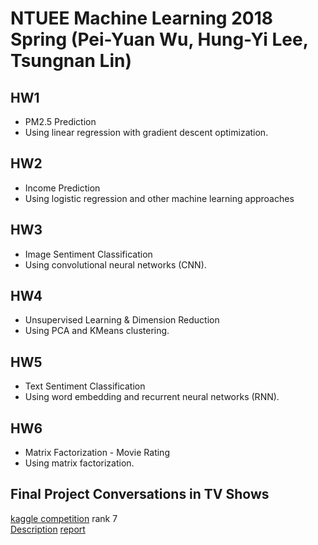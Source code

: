 # NTUEE Machine Learning 2018 Spring (Pei-Yuan Wu, Hung-Yi Lee, Tsungnan Lin)

## HW1 
- PM2.5 Prediction
- Using linear regression with gradient descent optimization.
## HW2 
- Income Prediction
- Using logistic regression and other machine learning approaches
## HW3
- Image Sentiment Classification
- Using convolutional neural networks (CNN).
## HW4
- Unsupervised Learning & Dimension Reduction
- Using PCA and KMeans clustering.
## HW5
- Text Sentiment Classification
- Using word embedding and recurrent neural networks (RNN).
## HW6 
- Matrix Factorization - Movie Rating
- Using matrix factorization.
## Final Project Conversations in TV Shows
[kaggle competition](https://www.kaggle.com/c/ml-2018spring-final-tv-conversation) rank 7  
[Description](https://docs.google.com/presentation/d/1gNaJQ7VMk4AOYDuTmVyqDpF92eUYEHrFDdnznjp75uE/edit#slide=id.p28)
[report](https://github.com/voidism/ML2018SPRING/blob/master/final/Machine%20Learning%20Final%20Project%20-%20conversations%20in%20TV%20shows.pdf)  
